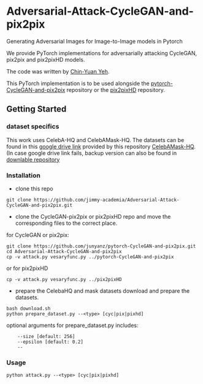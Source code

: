 # Adversarial-Attack-CycleGAN-and-pix2pix
Generating Adversarial Images for Image-to-Image models in Pytorch

We provide PyTorch implementations for adversarially attacking CycleGAN, pix2pix and pix2pixHD models.

The code was written by [Chin-Yuan Yeh](https://github.com/jimmy-academia).

This PyTorch implementation is to be used alongside the [pytorch-CycleGAN-and-pix2pix](https://github.com/junyanz/pytorch-CycleGAN-and-pix2pix) repository or the [pix2pixHD](https://github.com/NVIDIA/pix2pixHD) repository.

## Getting Started

### dataset specifics
This work uses CelebA-HQ and CelebAMask-HQ. The datasets can be found in this [google drive link](https://drive.google.com/file/d/1badu11NqxGf6qM3PTTooQDJvQbejgbTv/view) provided by this repository [CelebAMask-HQ](https://github.com/switchablenorms/CelebAMask-HQ). (In case google drive link fails, backup version can also be found in [downlable repository](https://github.com/jimmy-academia/downloadable/releases/tag/dset.celeba)

### Installation

* clone this repo
```
git clone https://github.com/jimmy-academia/Adversarial-Attack-CycleGAN-and-pix2pix.git
```
* clone the CycleGAN-pix2pix or pix2pixHD repo and move the corresponding files to the correct place.

for CycleGAN or pix2pix:
```
git clone https://github.com/junyanz/pytorch-CycleGAN-and-pix2pix.git
cd Adversarial-Attack-CycleGAN-and-pix2pix
cp -v attack.py vesaryfunc.py ../pytorch-CycleGAN-and-pix2pix
```
or for pix2pixHD
```
cp -v attack.py vesaryfunc.py ../pix2pixHD
```
* prepare the CelebaHQ and mask datasets
download and prepare the datasets.
```
bash download.sh
python prepare_dataset.py --<type> [cyc|pix|pixhd]
```
optional arguments for prepare_dataset.py includes:
```
    --size [default: 256]
    --epsilon [default: 0.2]
    --
```

### Usage
```
python attack.py --<type> [cyc|pix|pixhd]
```





